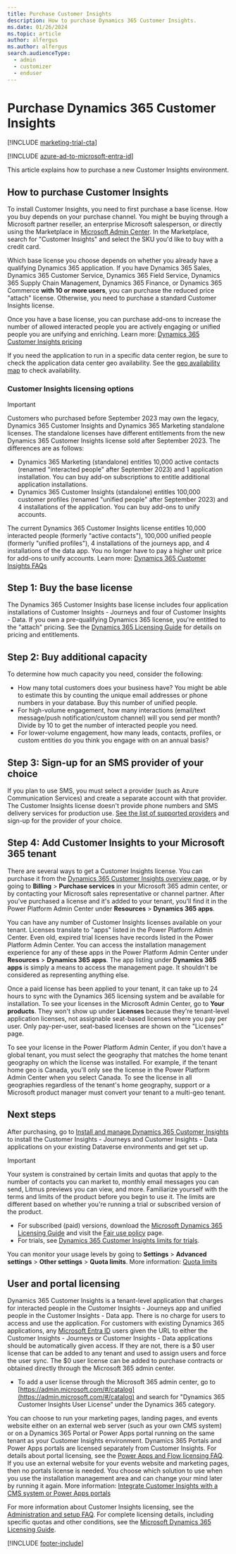 ```yaml
---
title: Purchase Customer Insights
description: How to purchase Dynamics 365 Customer Insights.
ms.date: 01/26/2024
ms.topic: article
author: alfergus
ms.author: alfergus
search.audienceType: 
  - admin
  - customizer
  - enduser
---
```


# Purchase Dynamics 365 Customer Insights

[!INCLUDE [marketing-trial-cta](./includes/marketing-trial-cta.md)]

[!INCLUDE [azure-ad-to-microsoft-entra-id](./includes/azure-ad-to-microsoft-entra-id.md)]

This article explains how to purchase a new Customer Insights environment.

<a name="how-licensed"></a>

## How to purchase Customer Insights

To install Customer Insights, you need to first purchase a base license. How you buy depends on your purchase channel. You might be buying through a Microsoft partner reseller, an enterprise Microsoft salesperson, or directly using the Marketplace in [Microsoft Admin Center](https://admin.microsoft.com). In the Marketplace, search for "Customer Insights" and select the SKU you'd like to buy with a credit card. 

Which base license you choose depends on whether you already have a qualifying Dynamics 365 application. If you have Dynamics 365 Sales, Dynamics 365 Customer Service, Dynamics 365 Field Service, Dynamics 365 Supply Chain Management, Dynamics 365 Finance, or Dynamics 365 Commerce **with 10 or more users**, you can purchase the reduced price "attach" license. Otherwise, you need to purchase a standard Customer Insights license.

Once you have a base license, you can purchase add-ons to increase the number of allowed interacted people you are actively engaging or unified people you are unifying and enriching. Learn more: [Dynamics 365 Customer Insights pricing](https://dynamics.microsoft.com/ai/customer-insights/pricing/)

If you need the application to run in a specific data center region, be sure to check the application data center geo availability. See the [geo availability map](https://dynamics.microsoft.com/availability-reports/georeport/) to check availability. 

### Customer Insights licensing options

> [!IMPORTANT]
> Customers who purchased before September 2023 may own the legacy, Dynamics 365 Customer Insights and Dynamics 365 Marketing standalone licenses. The standalone licenses have different entitlements from the new Dynamics 365 Customer Insights license sold after September 2023. The differences are as follows:
>
> - Dynamics 365 Marketing (standalone) entitles 10,000 active contacts (renamed "interacted people" after September 2023) and 1 application installation. You can buy add-on subscriptions to entitle additional application installations.
> - Dynamics 365 Customer Insights (standalone) entitles 100,000 customer profiles (renamed "unified people" after September 2023) and 4 installations of the application. You can buy add-ons to unify accounts.
>
> The current Dynamics 365 Customer Insights license entitles 10,000 interacted people (formerly "active contacts"), 100,000 unified people (formerly "unified profiles"), 4 installations of the journeys app, and 4 installations of the data app. You no longer have to pay a higher unit price for add-ons to unify accounts. Learn more: [Dynamics 365 Customer Insights FAQs](ci-faq.md)

## Step 1: Buy the base license

The Dynamics 365 Customer Insights base license includes four application installations of Customer Insights - Journeys and four of Customer Insights - Data. If you own a pre-qualifying Dynamics 365 license, you're entitled to the "attach" pricing. See the [Dynamics 365 Licensing Guide](https://go.microsoft.com/fwlink/?LinkId=866544&clcid=0x409) for details on pricing and entitlements.

## Step 2: Buy additional capacity

To determine how much capacity you need, consider the following:

-	How many total customers does your business have? You might be able to estimate this by counting the unique email addresses or phone numbers in your database. Buy this number of unified people.
-	For high-volume engagement, how many interactions (email/text message/push notification/custom channel) will you send per month? Divide by 10 to get the number of interacted people you need.
-	For lower-volume engagement, how many leads, contacts, profiles, or custom entities do you think you engage with on an annual basis?

## Step 3: Sign-up for an SMS provider of your choice

If you plan to use SMS, you must select a provider (such as Azure Communication Services) and create a separate account with that provider. The Customer Insights license doesn't provide phone numbers and SMS delivery services for production use. [See the list of supported providers](real-time-marketing-text-messaging-setup.md) and sign-up for the provider of your choice.

## Step 4: Add Customer Insights to your Microsoft 365 tenant

There are several ways to get a Customer Insights license. You can purchase it from the [Dynamics 365 Customer Insights overview page](https://dynamics.microsoft.com/marketing/overview/), or by going to **Billing** > **Purchase services** in your Microsoft 365 admin center, or by contacting your Microsoft sales representative or channel partner. After you've purchased a license and it's added to your tenant, you’ll find it in the Power Platform Admin Center under **Resources** > **Dynamics 365 apps**.

You can have any number of Customer Insights licenses available on your tenant. Licenses translate to "apps" listed in the Power Platform Admin Center. Even old, expired trial licenses have records listed in the Power Platform Admin Center. You can access the installation management experience for any of these apps in the Power Platform Admin Center under **Resources** > **Dynamics 365 apps**. The app listing under **Dynamics 365 apps** is simply a means to access the management page. It shouldn't be considered as representing anything else. 

Once a paid license has been applied to your tenant, it can take up to 24 hours to sync with the Dynamics 365 licensing system and be available for installation. To see your licenses in the Microsoft Admin Center, go to **Your products**. They won't show up under **Licenses** because they're tenant-level application licenses, not assignable seat-based licenses where you pay per user. Only pay-per-user, seat-based licenses are shown on the "Licenses" page. 

To see your license in the Power Platform Admin Center, if you don't have a global tenant, you must select the geography that matches the home tenant geography on which the license was installed. For example, if the tenant home geo is Canada, you'll only see the license in the Power Platform Admin Center when you select Canada. To see the license in all geographies regardless of the tenant's home geography, support or a Microsoft product manager must convert your tenant to a multi-geo tenant. 

## Next steps

After purchasing, go to [Install and manage Dynamics 365 Customer Insights](setup.md) to install the Customer Insights - Journeys and Customer Insights - Data applications on your existing Dataverse environments and get set up.

> [!IMPORTANT]
> Your system is constrained by certain limits and quotas that apply to the number of contacts you can market to, monthly email messages you can send, Litmus previews you can view, and more. Familiarize yourself with the terms and limits of the product before you begin to use it. The limits are different based on whether you're running a trial or subscribed version of the product.
> 
> - For subscribed (paid) versions, download the [Microsoft Dynamics 365 Licensing Guide](https://go.microsoft.com/fwlink/p/?linkid=866544) and visit the [Fair use policy](fair-use-policy.md) page.
> - For trials, see [Dynamics 365 Customer Insights limits for trials](trial-preview-limits.md).
> 
> You can monitor your usage levels by going to  **Settings**  >  **Advanced settings**  >  **Other settings**  >  **Quota limits**. More information: [Quota limits](quota-management.md)

## User and portal licensing

Dynamics 365 Customer Insights is a tenant-level application that charges for interacted people in the Customer Insights - Journeys app and unified people in the Customer Insights - Data app. There is no charge for users to access and use the application. For customers with existing Dynamics 365 applications, any [Microsoft Entra ID](/azure/active-directory/fundamentals/whatis) users given the URL to either the Customer Insights - Journeys or Customer Insights - Data applications should be automatically given access. If they are not, there is a $0 user license that can be added to any tenant and used to assign users and force the user sync. The $0 user license can be added to purchase contracts or obtained directly through the Microsoft 365 admin center.

- To add a user license through the Microsoft 365 admin center, go to [https://admin.microsoft.com/#/catalog](https://admin.microsoft.com/#/catalog) and search for "Dynamics 365 Customer Insights User License" under the Dynamics 365 category.

You can choose to run your marketing pages, landing pages, and events website either on an external web server (such as your own CMS system) or on a Dynamics 365 Portal or Power Apps portal running on the same tenant as your Customer Insights environment. Dynamics 365 Portals and Power Apps portals are licensed separately from Customer Insights. For details about portal licensing, see the [Power Apps and Flow licensing FAQ](/power-platform/admin/powerapps-flow-licensing-faq#can-you-share-more-details-regarding-the-new-powerapps-portals-licensing). If you use an external website for your events website and marketing pages, then no portals license is needed. You choose which solution to use when you use the installation management area and can change your mind later by running it again. More information: [Integrate Customer Insights with a CMS system or Power Apps portals](portal-optional.md)

For more information about Customer Insights licensing, see the [Administration and setup FAQ](setup-troubleshooting.yml#licensing). For complete licensing details, including specific quotas and other conditions, see the  [Microsoft Dynamics 365 Licensing Guide](https://go.microsoft.com/fwlink/p/?linkid=866544).

[!INCLUDE [footer-include](./includes/footer-banner.md)]
